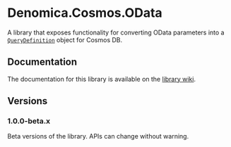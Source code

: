 ﻿# Denomica.Cosmos.OData

A library that exposes functionality for converting OData parameters into a [`QueryDefinition`](https://docs.microsoft.com/dotnet/api/microsoft.azure.cosmos.querydefinition) object for Cosmos DB.

## Documentation

The documentation for this library is available on the [library wiki](https://github.com/Denomica/Denomica.Cosmos/wiki).

## Versions

### 1.0.0-beta.x

Beta versions of the library. APIs can change without warning.